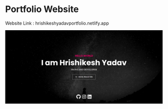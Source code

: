 # Portfolio Website

Website Link : hrishikeshyadavportfolio.netlify.app

<img src="./images/portfolio-website.png" />

